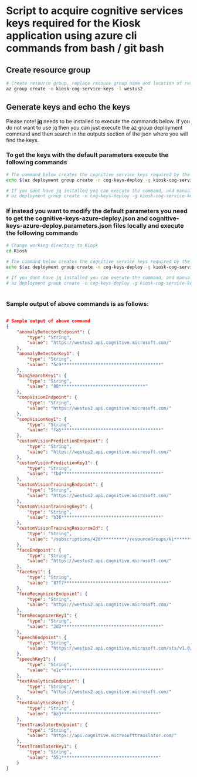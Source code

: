 # Script to acquire cognitive services keys required for the Kiosk application using azure cli commands from bash / git bash

## Create resource group
 ```sh
 # Create resource group, replace resouce group name and location of resource group as required
 az group create -n kiosk-cog-service-keys -l westus2

 ```

## Generate keys and echo the keys
Please note! **[jq](https://stedolan.github.io/jq/)** needs to be installed to execute the commands below. If you do not want to use jq then you can just execute the az group deployment command and then search in the outputs section of the json where you will find the keys.

### To get the keys with the default parameters execute the following commands
  ```sh
  # The command below creates the cognitive service keys required by the KIOSK app, and then prints the keys
  echo $(az deployment group create -n cog-keys-deploy -g kiosk-cog-service-keys --template-uri https://raw.githubusercontent.com/Microsoft/Cognitive-Samples-IntelligentKiosk/master/Kiosk/cognitive-keys-azure-deploy.json) | jq '.properties.outputs'

  # If you dont have jq installed you can execute the command, and manually search for the outputs section
  # az deployment group create -n cog-keys-deploy -g kiosk-cog-service-keys --template-uri https://raw.githubusercontent.com/Microsoft/Cognitive-Samples-IntelligentKiosk/master/Kiosk/cognitive-keys-azure-deploy.json

  ```

### If instead you want to modify the default parameters you need to get the cognitive-keys-azure-deploy.json and cognitive-keys-azure-deploy.parameters.json files locally and execute the following commands
 ```sh    
 # Change working directory to Kiosk
 cd Kiosk
   
 # The command below creates the cognitive service keys required by the KIOSK app, and then prints the keys. You can modifiy the tiers associated with the generated keys by modifying the parameter values
 echo $(az deployment group create -n cog-keys-deploy -g kiosk-cog-service-keys --template-file cognitive-keys-azure-deploy.json --parameters @cognitive-keys-azure-deploy.parameters.json) | jq '.properties.outputs'

 # If you dont have jq installed you can execute the command, and manually search for the outputs section
 # az deployment group create -n cog-keys-deploy -g kiosk-cog-service-keys --template-file cognitive-keys-azure-deploy.json --parameters @cognitive-keys-azure-deploy.parameters.json
     
 ```

### Sample output of above commands is as follows:
    
```json

# Sample output of above command
{
    "anomalyDetectorEndpoint": {
        "type": "String",
        "value": "https://westus2.api.cognitive.microsoft.com/"
    },
    "anomalyDetectorKey1": {
        "type": "String",
        "value": "5c9**************************************"
    },
    "bingSearchKey1": {
        "type": "String",
        "value": "88*********************************"
    },
    "compVisionEndpoint": {
        "type": "String",
        "value": "https://westus2.api.cognitive.microsoft.com/"
    },
    "compVisionKey1": {
        "type": "String",
        "value": "fa5**************************************"
    },
    "customVisionPredictionEndpoint": {
        "type": "String",
        "value": "https://westus2.api.cognitive.microsoft.com/"
    },
    "customVisionPredictionKey1": {
        "type": "String",
        "value": "fbd**************************************"
    },
    "customVisionTrainingEndpoint": {
        "type": "String",
        "value": "https://westus2.api.cognitive.microsoft.com/"
    },
    "customVisionTrainingKey1": {
        "type": "String",
        "value": "b36**************************************"
    },
    "customVisionTrainingResourceId": {
        "type": "String",
        "value": "/subscriptions/420**********/resourceGroups/ki********/providers/Microsoft.CognitiveServices/accounts/*******"
    },
    "faceEndpoint": {
        "type": "String",
        "value": "https://westus2.api.cognitive.microsoft.com/"
    },
    "faceKey1": {
        "type": "String",
        "value": "87f7****************************************"
    },
    "formRecognizerEndpoint": {
        "type": "String",
        "value": "https://westus2.api.cognitive.microsoft.com/"
    },
    "formRecognizerKey1": {
        "type": "String",
        "value": "2d3**************************************"
    },
    "speechEndpoint": {
        "type": "String",
        "value": "https://westus2.api.cognitive.microsoft.com/sts/v1.0/issuetoken"
    },
    "speechKey1": {
        "type": "String",
        "value": "e1c**************************************"
    },
    "textAnalyticsEndpoint": {
        "type": "String",
        "value": "https://westus2.api.cognitive.microsoft.com/"
    },
    "textAnalyticsKey1": {
        "type": "String",
        "value": "ba3*************************************"
    },
    "textTranslatorEndpoint": {
        "type": "String",
        "value": "https://api.cognitive.microsofttranslator.com/"
    },
    "textTranslatorKey1": {
        "type": "String",
        "value": "551*************************************"
    }
}

```
